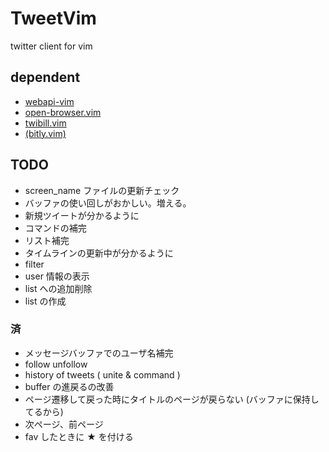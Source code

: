 
# TweetVim

twitter client for vim

## dependent

- [webapi-vim](https://github.com/mattn/webapi-vim)
- [open-browser.vim](https://github.com/tyru/open-browser.vim)
- [twibill.vim](https://github.com/basyura/twibill.vim)
- [(bitly.vim)](https://github.com/basyura/bitly.vim)

## TODO

- screen_name ファイルの更新チェック
- バッファの使い回しがおかしい。増える。
- 新規ツイートが分かるように
- コマンドの補完
- リスト補完
- タイムラインの更新中が分かるように
- filter
- user 情報の表示
- list への追加削除
- list の作成

### 済

- メッセージバッファでのユーザ名補完
- follow unfollow
- history of tweets ( unite & command )
- buffer の進戻るの改善
- ページ遷移して戻った時にタイトルのページが戻らない (バッファに保持してるから)
- 次ページ、前ページ
- fav したときに ★ を付ける
